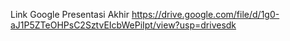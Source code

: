 Link Google Presentasi Akhir
https://drive.google.com/file/d/1g0-aJ1P5ZTeOHPsC2SztvEIcbWePiIpt/view?usp=drivesdk
